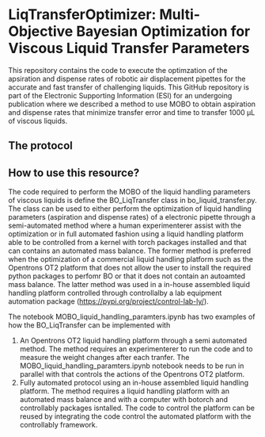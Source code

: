 # LiqTransferOptimizer: Multi-Objective Bayesian Optimization for Viscous Liquid Transfer Parameters
This repository contains the code to execute the optimzation of the apsiration and dispense rates of robotic air displacement pipettes for the accurate and fast transfer of challenging liquids. This GitHub repository is part of the Electronic Supporting Information (ESI) for an undergoing publication where we described a method to use MOBO to obtain aspiration and dispense rates that minimize transfer error and time to transfer 1000 µL of viscous liquids.
## The protocol

## How to use this resource?
The code required to perform the MOBO of the liquid handling parameters of viscous liquids is define the BO_LiqTransfer class in bo_liquid_transfer.py. The class can be used to either perform the optimization of liquid handling parameters (aspiration and dispense rates) of a electronic pipette through a semi-automated method where a human experimenterer assist with the optimization or in full automated fashion using a liquid handling platform able to be controlled from a kernel with torch packages installed and that can contains an automated mass balance. The former method is preferred when the optimization of a commercial liquid handling platform such as the Opentrons OT2 platform that does not allow the user to install the required python packages to perfomr BO or that it does not contain an autoamted mass balance. The latter method was used in a in-house assembled liquid handling platform controlled through controllalby a lab equipment automation package (https://pypi.org/project/control-lab-ly/).

The notebook MOBO_liquid_handling_paramters.ipynb has two examples of how the BO_LiqTransfer can be implemented with 
1) An Opentrons OT2 liquid handling platform through a semi automated method. The method requires an experimenterer to run the code and to measure the weight changes after each tranfer. The MOBO_liquid_handling_paramters.ipynb notebook needs to be run in parallel with that controls the actions of the Opentrons OT2 platform.
2) Fully automated protocol using an in-house assembled liquid handling platform. The method requires a liquid handling platform with an automated mass balance and with a computer with botorch and controllably packages isntalled. The code to control the platform can be reused by integrating the code control the automated platform with the controllably framework.








